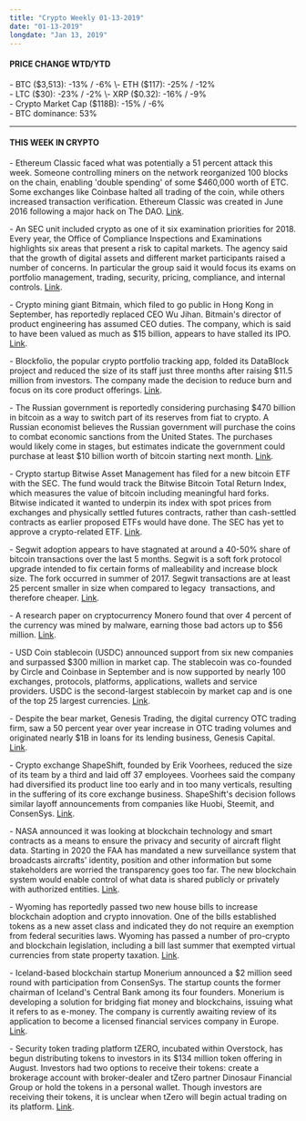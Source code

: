 ```yaml
---
title: "Crypto Weekly 01-13-2019"
date: "01-13-2019"
longdate: "Jan 13, 2019"
---
```


#### **PRICE CHANGE WTD/YTD**

\- BTC ($3,513): -13% / -6%  
\- ETH ($117): -25% / -12%  
\- LTC ($30): -23% / -2%  
\- XRP ($0.32): -16% / -9%  
\- Crypto Market Cap ($118B): -15% / -6%  
\- BTC dominance: 53%



---

#### **THIS WEEK IN CRYPTO**

\- Ethereum Classic faced what was potentially a 51 percent attack this week. Someone controlling miners on the network reorganized 100 blocks on the chain, enabling 'double spending' of some $460,000 worth of ETC. Some exchanges like Coinbase halted all trading of the coin, while others increased transaction verification. Ethereum Classic was created in June 2016 following a major hack on The DAO. [Link](https://techcrunch.com/2019/01/07/coinbase-ethereum-classic-freeze/).   


\- An SEC unit included crypto as one of it six examination priorities for 2018. Every year, the Office of Compliance Inspections and Examinations highlights six areas that present a risk to capital markets. The agency said that the growth of digital assets and different market participants raised a number of concerns. In particular the group said it would focus its exams on portfolio management, trading, security, pricing, compliance, and internal controls. [Link](https://dailyhodl.com/2019/01/12/after-rejecting-bitcoin-etfs-the-sec-makes-crypto-a-top-priority-for-2019/).   


\- Crypto mining giant Bitmain, which filed to go public in Hong Kong in September, has reportedly replaced CEO Wu Jihan. Bitmain's director of product engineering has assumed CEO duties. The company, which is said to have been valued as much as $15 billion, appears to have stalled its IPO. [Link](https://techcrunch.com/2019/01/09/bitmain-is-reportedly-getting-a-new-ceo/).   


\- Blockfolio, the popular crypto portfolio tracking app, folded its DataBlock project and reduced the size of its staff just three months after raising $11.5 million from investors. The company made the decision to reduce burn and focus on its core product offerings. [Link](https://www.theblockcrypto.com/2019/01/11/vc-funded-blockfolio-downsizes-and-cuts-side-project-as-monetizing-plans-hang-in-the-balance/).   


\- The Russian government is reportedly considering purchasing $470 billion in bitcoin as a way to switch part of its reserves from fiat to crypto. A Russian economist believes the Russian government will purchase the coins to combat economic sanctions from the United States. The purchases would likely come in stages, but estimates indicate the government could purchase at least $10 billion worth of bitcoin starting next month. [Link](https://ethereumworldnews.com/russia-buy-billions-usd-btc/).   


\- Crypto startup Bitwise Asset Management has filed for a new bitcoin ETF with the SEC. The fund would track the Bitwise Bitcoin Total Return Index, which measures the value of bitcoin including meaningful hard forks. Bitwise indicated it wanted to underpin its index with spot prices from exchanges and physically settled futures contracts, rather than cash-settled contracts as earlier proposed ETFs would have done. The SEC has yet to approve a crypto-related ETF. [Link](https://www.coindesk.com/bitwise-plans-new-bitcoin-etf-with-nyse-arca).   


\- Segwit adoption appears to have stagnated at around a 40-50% share of bitcoin transactions over the last 5 months. Segwit is a soft fork protocol upgrade intended to fix certain forms of malleability and increase block size. The fork occurred in summer of 2017. Segwit transactions are at least 25 percent smaller in size when compared to legacy  transactions, and therefore cheaper. [Link](https://www.theblockcrypto.com/2019/01/11/segwit-adoption-tapers-off-after-rapid-early-growth/).    


\- A research paper on cryptocurrency Monero found that over 4 percent of the currency was mined by malware, earning those bad actors up to $56 million. [Link](https://www.theblockcrypto.com/tiny/researchers-claim-nearly-4-32-of-monero-was-mined-by-malware/).   


\- USD Coin stablecoin (USDC) announced support from six new companies and surpassed $300 million in market cap. The stablecoin was co-founded by Circle and Coinbase in September and is now supported by nearly 100 exchanges, protocols, platforms, applications, wallets and service providers. USDC is the second-largest stablecoin by market cap and is one of the top 25 largest currencies. [Link](https://medium.com/circle-blog/usdc-ecosystem-spotlight-usdc-crosses-300-million-in-market-cap-and-has-support-from-nearly-100-7e7249d5e9c3).   


\- Despite the bear market, Genesis Trading, the digital currency OTC trading firm, saw a 50 percent year over year increase in OTC trading volumes and originated nearly $1B in loans for its lending business, Genesis Capital. [Link](https://www.theblockcrypto.com/tiny/genesis-tradings-otc-trading-volume-is-up-50-year-over-year/).   


\- Crypto exchange ShapeShift, founded by Erik Voorhees, reduced the size of its team by a third and laid off 37 employees. Voorhees said the company had diversified its product line too early and in too many verticals, resulting in the suffering of its core exchange business. ShapeShift's decision follows similar layoff announcements from companies like Huobi, Steemit, and ConsenSys. [Link](https://www.theblockcrypto.com/tiny/shapeshift-is-laying-off-a-third-of-its-team-as-it-prepares-to-weather-the-crypto-recession/).   


\- NASA announced it was looking at blockchain technology and smart contracts as a means to ensure the privacy and security of aircraft flight data. Starting in 2020 the FAA has mandated a new surveillance system that broadcasts aircrafts' identity, position and other information but some stakeholders are worried the transparency goes too far. The new blockchain system would enable control of what data is shared publicly or privately with authorized entities. [Link](https://www.coindesk.com/nasa-eyes-blockchain-tech-to-secure-aircraft-flight-data).   


\- Wyoming has reportedly passed two new house bills to increase blockchain adoption and crypto innovation. One of the bills established tokens as a new asset class and indicated they do not require an exemption from federal securities laws. Wyoming has passed a number of pro-crypto and blockchain legislation, including a bill last summer that exempted virtual currencies from state property taxation. [Link](https://cointelegraph.com/news/us-state-of-wyoming-passes-two-new-blockchain-crypto-related-bills).   


\- Iceland-based blockchain startup Monerium announced a $2 million seed round with participation from ConsenSys. The startup counts the former chairman of Iceland's Central Bank among its four founders. Monerium is developing a solution for bridging fiat money and blockchains, issuing what it refers to as e-money. The company is currently awaiting review of its application to become a licensed financial services company in Europe. [Link](https://cointelegraph.com/news/consensys-backs-icelandic-startup-co-founded-by-ex-chair-of-countrys-central-bank).   


\- Security token trading platform tZERO, incubated within Overstock, has begun distributing tokens to investors in its $134 million token offering in August. Investors had two options to receive their tokens: create a brokerage account with broker-dealer and tZero partner Dinosaur Financial Group or hold the tokens in a personal wallet. Though investors are receiving their tokens, it is unclear when tZero will begin actual trading on its platform. [Link](https://www.coindesk.com/overstocks-tzero-begins-distributing-its-security-token-to-investors).